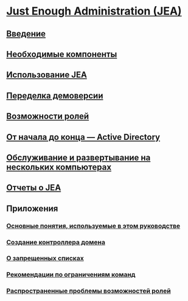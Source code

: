 # [Just Enough Administration (JEA)](README.md)
##  [Введение](introduction.md)
##  [Необходимые компоненты](prerequisites.md)
##  [Использование JEA](using-jea.md)
##  [Переделка демоверсии](remake-the-demo-endpoint.md)
##  [Возможности ролей](role-capabilities.md)
##  [От начала до конца — Active Directory](end-to-end---active-directory.md)
##  [Обслуживание и развертывание на нескольких компьютерах](multi-machine-deployment-and-maintenance.md)
##  [Отчеты о JEA](reporting-on-jea.md)
##  Приложения
###  [Основные понятия, используемые в этом руководстве](key-concepts-used-throughout-this-guide.md)  
###  [Создание контроллера домена](creating-a-domain-controller.md)  
###  [О запрещенных списках](on-blacklisting.md)  
###  [Рекомендации по ограничениям команд](considerations-when-limiting-commands.md)  
###  [Распространенные проблемы возможностей ролей](common-role-capability-pitfalls.md)


<!--HONumber=Aug16_HO3-->


